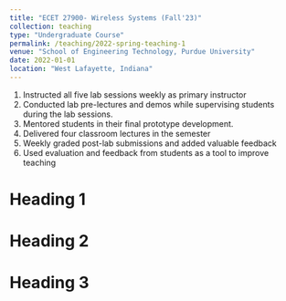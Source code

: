 ```yaml
---
title: "ECET 27900- Wireless Systems (Fall'23)"
collection: teaching
type: "Undergraduate Course"
permalink: /teaching/2022-spring-teaching-1
venue: "School of Engineering Technology, Purdue University"
date: 2022-01-01
location: "West Lafayette, Indiana"
---
```

1. Instructed all five lab sessions weekly as primary instructor
2. Conducted lab pre-lectures and demos while supervising students during the lab sessions.
3. Mentored students in their final prototype development.
4. Delivered four classroom lectures in the semester
5. Weekly graded post-lab submissions and added valuable feedback
6. Used evaluation and feedback from students as a tool to improve teaching
   
Heading 1
======

Heading 2
======

Heading 3
======
